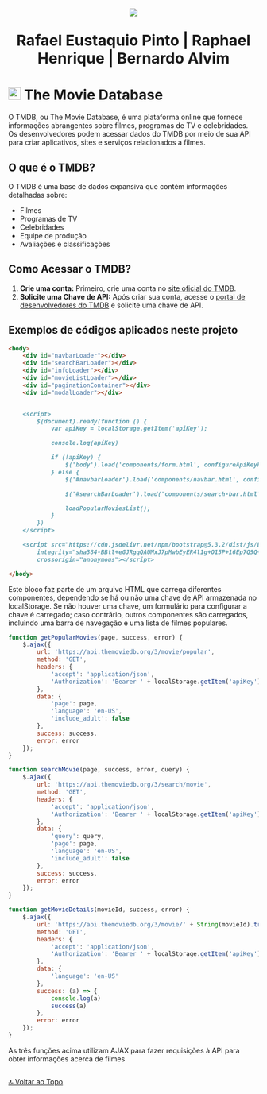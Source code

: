 <h1 align="center">
  <a href="https://git.io/typing-svg">
    <img src="https://readme-typing-svg.herokuapp.com/?lines=RESTFUL APP;Trabalho Prático&center=true&size=35">
  </a>
</h1>

<p align="center" style="font-size: 30px"><strong>Rafael Eustaquio Pinto | Raphael Henrique | Bernardo Alvim</strong></p>

# <img src="https://hub.meltano.com/assets/static/tmdb.1339262.ba8654571060cac8ca984f640440c1ed.png" height="25">  <b>The Movie Database</b>

O TMDB, ou The Movie Database, é uma plataforma online que fornece informações abrangentes sobre filmes, programas de TV e celebridades. Os desenvolvedores podem acessar dados do TMDB por meio de sua API para criar aplicativos, sites e serviços relacionados a filmes.

## O que é o TMDB?

O TMDB é uma base de dados expansiva que contém informações detalhadas sobre:

- Filmes
- Programas de TV
- Celebridades
- Equipe de produção
- Avaliações e classificações

## Como Acessar o TMDB?

1. **Crie uma conta:** Primeiro, crie uma conta no [site oficial do TMDB](https://www.themoviedb.org).
2. **Solicite uma Chave de API:** Após criar sua conta, acesse o [portal de desenvolvedores do TMDB](https://www.themoviedb.org/settings/api) e solicite uma chave de API.

## Exemplos de códigos aplicados neste projeto

```md
<body>
    <div id="navbarLoader"></div>
    <div id="searchBarLoader"></div>
    <div id="infoLoader"></div>
    <div id="movieListLoader"></div>
    <div id="paginationContainer"></div>
    <div id="modalLoader"></div>


    <script>
        $(document).ready(function () {
            var apiKey = localStorage.getItem('apiKey');

            console.log(apiKey)

            if (!apiKey) {
                $('body').load('components/form.html', configureApiKeyForm)
            } else {
                $('#navbarLoader').load('components/navbar.html', configureNavbar)

                $('#searchBarLoader').load('components/search-bar.html', configureSearchBar)

                loadPopularMoviesList();
            }
        })
    </script>

    <script src="https://cdn.jsdelivr.net/npm/bootstrap@5.3.2/dist/js/bootstrap.min.js"
        integrity="sha384-BBtl+eGJRgqQAUMxJ7pMwbEyER4l1g+O15P+16Ep7Q9Q+zqX6gSbd85u4mG4QzX+"
        crossorigin="anonymous"></script>

</body>
```
Este bloco faz parte de um arquivo HTML que carrega diferentes componentes, dependendo se há ou não uma chave de API armazenada no localStorage. Se não houver uma chave, um formulário para configurar a chave é carregado; caso contrário, outros componentes são carregados, incluindo uma barra de navegação e uma lista de filmes populares.

```js
function getPopularMovies(page, success, error) {
    $.ajax({
        url: 'https://api.themoviedb.org/3/movie/popular',
        method: 'GET',
        headers: {
            'accept': 'application/json',
            'Authorization': 'Bearer ' + localStorage.getItem('apiKey')
        },
        data: {
            'page': page,
            'language': 'en-US',
            'include_adult': false
        },
        success: success,
        error: error
    });
}
```
```js
function searchMovie(page, success, error, query) {
    $.ajax({
        url: 'https://api.themoviedb.org/3/search/movie',
        method: 'GET',
        headers: {
            'accept': 'application/json',
            'Authorization': 'Bearer ' + localStorage.getItem('apiKey')
        },
        data: {
            'query': query,
            'page': page,
            'language': 'en-US',
            'include_adult': false
        },
        success: success,
        error: error
    });
}
```
```js
function getMovieDetails(movieId, success, error) {
    $.ajax({
        url: 'https://api.themoviedb.org/3/movie/' + String(movieId).trim(),
        method: 'GET',
        headers: {
            'accept': 'application/json',
            'Authorization': 'Bearer ' + localStorage.getItem('apiKey')
        },
        data: {
            'language': 'en-US'
        },
        success: (a) => {
            console.log(a)
            success(a)
        },
        error: error
    });
}
```
As três funções acima utilizam AJAX para fazer requisições à API para obter informações acerca de filmes

##

[🔝 Voltar ao Topo](#TheMovieDB)
